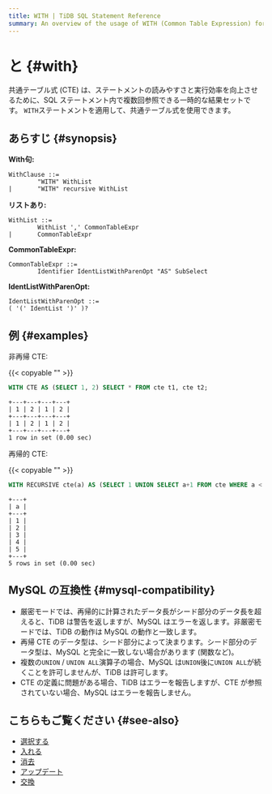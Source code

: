 ```yaml
---
title: WITH | TiDB SQL Statement Reference
summary: An overview of the usage of WITH (Common Table Expression) for the TiDB database.
---
```


# と {#with}

共通テーブル式 (CTE) は、ステートメントの読みやすさと実行効率を向上させるために、SQL ステートメント内で複数回参照できる一時的な結果セットです。 `WITH`ステートメントを適用して、共通テーブル式を使用できます。

## あらすじ {#synopsis}

**With句:**

```ebnf+diagram
WithClause ::=
        "WITH" WithList
|       "WITH" recursive WithList
```

**リストあり:**

```ebnf+diagram
WithList ::=
        WithList ',' CommonTableExpr
|       CommonTableExpr
```

**CommonTableExpr:**

```ebnf+diagram
CommonTableExpr ::=
        Identifier IdentListWithParenOpt "AS" SubSelect
```

**IdentListWithParenOpt:**

```ebnf+diagram
IdentListWithParenOpt ::=
( '(' IdentList ')' )?
```

## 例 {#examples}

非再帰 CTE:

{{< copyable "" >}}

```sql
WITH CTE AS (SELECT 1, 2) SELECT * FROM cte t1, cte t2;
```

```
+---+---+---+---+
| 1 | 2 | 1 | 2 |
+---+---+---+---+
| 1 | 2 | 1 | 2 |
+---+---+---+---+
1 row in set (0.00 sec)
```

再帰的 CTE:

{{< copyable "" >}}

```sql
WITH RECURSIVE cte(a) AS (SELECT 1 UNION SELECT a+1 FROM cte WHERE a < 5) SELECT * FROM cte;
```

```
+---+
| a |
+---+
| 1 |
| 2 |
| 3 |
| 4 |
| 5 |
+---+
5 rows in set (0.00 sec)
```

## MySQL の互換性 {#mysql-compatibility}

-   厳密モードでは、再帰的に計算されたデータ長がシード部分のデータ長を超えると、TiDB は警告を返しますが、MySQL はエラーを返します。非厳密モードでは、TiDB の動作は MySQL の動作と一致します。
-   再帰 CTE のデータ型は、シード部分によって決まります。シード部分のデータ型は、MySQL と完全に一致しない場合があります (関数など)。
-   複数の`UNION` / `UNION ALL`演算子の場合、MySQL は`UNION`後に`UNION ALL`が続くことを許可しませんが、TiDB は許可します。
-   CTE の定義に問題がある場合、TiDB はエラーを報告しますが、CTE が参照されていない場合、MySQL はエラーを報告しません。

## こちらもご覧ください {#see-also}

-   [選択する](/sql-statements/sql-statement-select.md)
-   [入れる](/sql-statements/sql-statement-insert.md)
-   [消去](/sql-statements/sql-statement-delete.md)
-   [アップデート](/sql-statements/sql-statement-update.md)
-   [交換](/sql-statements/sql-statement-replace.md)
